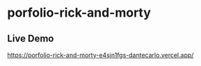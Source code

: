 # porfolio-rick-and-morty
## Live Demo
https://porfolio-rick-and-morty-e4sjn1fgs-dantecarlo.vercel.app/
